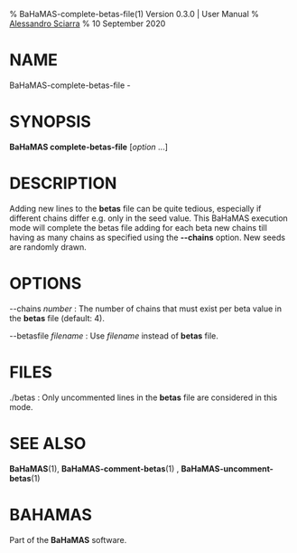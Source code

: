 % BaHaMAS-complete-betas-file(1) Version 0.3.0 | User Manual
% [Alessandro Sciarra](sciarra@itp.uni-frankfurt.de)
% 10 September 2020

# NAME

BaHaMAS-complete-betas-file -

# SYNOPSIS

**BaHaMAS complete-betas-file** [*option* ...]

# DESCRIPTION

Adding new lines to the **betas** file can be quite tedious, especially if different chains differ e.g. only in the seed value.
This BaHaMAS execution mode will complete the betas file adding for each beta new chains till having as many chains as specified using the **\--chains** option.
New seeds are randomly drawn.

# OPTIONS

\--chains *number*
:   The number of chains that must exist per beta value in the **betas** file (default: 4).

\--betasfile *filename*
:   Use *filename* instead of **betas** file.

# FILES

./betas
:   Only uncommented lines in the **betas** file are considered in this mode.

# SEE ALSO

**BaHaMAS**(1), **BaHaMAS-comment-betas**(1) , **BaHaMAS-uncomment-betas**(1)

# BAHAMAS

Part of the **BaHaMAS** software.
